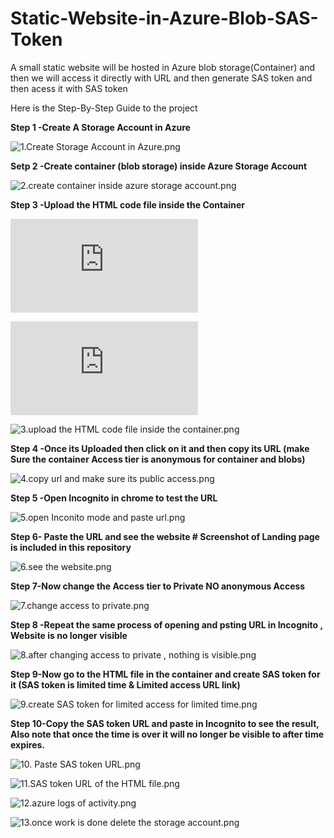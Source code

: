 # Static-Website-in-Azure-Blob-SAS-Token

A small static website will be hosted in Azure blob storage(Container) and then we will access it directly with URL and then generate SAS token and then acess it with SAS token

Here is the Step-By-Step Guide to the project

**Step 1 -Create A Storage Account in Azure**




![1.Create Storage Account in Azure.png](https://github.com/ssquadri/Static-Website-in-Azure-Blob-SAS-Token/blob/1bf251a818efeef90a1df2930aaeba14a5dffe48/1.Create%20Storage%20Account%20in%20Azure.png)



**Setp 2 -Create container (blob storage) inside Azure Storage Account**



![2.create container inside azure storage account.png](https://github.com/ssquadri/Static-Website-in-Azure-Blob-SAS-Token/blob/1bf251a818efeef90a1df2930aaeba14a5dffe48/2.create%20container%20inside%20azure%20storage%20account.png) 




**Step 3 -Upload the HTML code file inside the Container**


![Code for website.txt](https://github.com/ssquadri/Static-Website-in-Azure-Blob-SAS-Token/blob/ecd8f7c642f02825d0f4691e4ea921b0c0d8c6e6/Code%20for%20website.txt)


![Landing page.htm](https://github.com/ssquadri/Static-Website-in-Azure-Blob-SAS-Token/blob/ecd8f7c642f02825d0f4691e4ea921b0c0d8c6e6/Landing%20page.htm)


![3.upload the HTML code file inside the container.png](https://github.com/ssquadri/Static-Website-in-Azure-Blob-SAS-Token/blob/1bf251a818efeef90a1df2930aaeba14a5dffe48/3.upload%20the%20HTML%20code%20file%20inside%20the%20container.png)



**Step 4 -Once its Uploaded then click on it and then copy its URL (make Sure the container Access tier is anonymous for container and blobs)**


![4.copy url and make sure its public access.png](https://github.com/ssquadri/Static-Website-in-Azure-Blob-SAS-Token/blob/1bf251a818efeef90a1df2930aaeba14a5dffe48/4.copy%20url%20and%20make%20sure%20its%20public%20access.png)



**Step 5 -Open Incognito in chrome to test the URL**



![5.open Inconito mode and paste url.png](https://github.com/ssquadri/Static-Website-in-Azure-Blob-SAS-Token/blob/1bf251a818efeef90a1df2930aaeba14a5dffe48/5.open%20Inconito%20mode%20and%20paste%20url.png)



**Step 6- Paste the URL and see the website # Screenshot of Landing page is included in this repository**



![6.see the website.png](https://github.com/ssquadri/Static-Website-in-Azure-Blob-SAS-Token/blob/1bf251a818efeef90a1df2930aaeba14a5dffe48/6.see%20the%20website.png)


**Step 7-Now change the Access tier to Private NO anonymous Access**



![7.change access to private.png](https://github.com/ssquadri/Static-Website-in-Azure-Blob-SAS-Token/blob/1bf251a818efeef90a1df2930aaeba14a5dffe48/7.change%20access%20to%20private.png)



**Step 8 -Repeat the same process of opening and psting URL in Incognito , Website is no longer visible**



![8.after changing access to private , nothing is visible.png](https://github.com/ssquadri/Static-Website-in-Azure-Blob-SAS-Token/blob/1bf251a818efeef90a1df2930aaeba14a5dffe48/8.after%20changing%20access%20to%20private%20%2C%20nothing%20is%20visible.png)


**Step 9-Now go to the HTML file in the container and create SAS token for it (SAS token is limited time & Limited access URL link)**



![9.create SAS token for limited access for limited time.png](https://github.com/ssquadri/Static-Website-in-Azure-Blob-SAS-Token/blob/1bf251a818efeef90a1df2930aaeba14a5dffe48/9.create%20SAS%20token%20for%20limited%20access%20for%20limited%20time.png)




**Step 10-Copy the SAS token URL and paste in Incognito to see the result, Also note that once the time is over it will no longer be visible to after time expires.**



![10. Paste SAS token URL.png](https://github.com/ssquadri/Static-Website-in-Azure-Blob-SAS-Token/blob/1bf251a818efeef90a1df2930aaeba14a5dffe48/10.%20Paste%20SAS%20token%20URL.png)





![11.SAS token URL of the HTML file.png](https://github.com/ssquadri/Static-Website-in-Azure-Blob-SAS-Token/blob/1bf251a818efeef90a1df2930aaeba14a5dffe48/11.SAS%20token%20URL%20of%20the%20HTML%20file.png)




![12.azure logs of activity.png](https://github.com/ssquadri/Static-Website-in-Azure-Blob-SAS-Token/blob/1bf251a818efeef90a1df2930aaeba14a5dffe48/12.azure%20logs%20of%20activity.png)




![13.once work is done delete the storage account.png](https://github.com/ssquadri/Static-Website-in-Azure-Blob-SAS-Token/blob/1bf251a818efeef90a1df2930aaeba14a5dffe48/13.once%20work%20is%20done%20delete%20the%20storage%20account.png)
